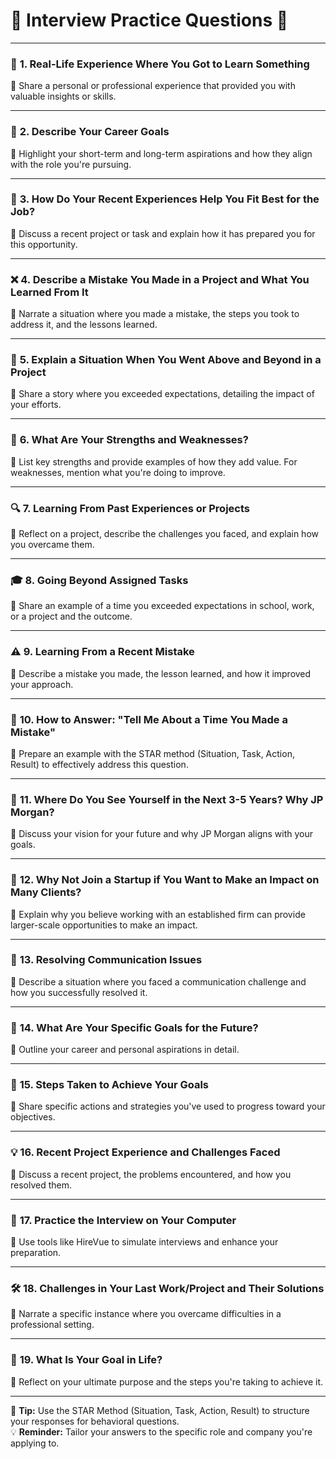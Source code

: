 # 🌟 **Interview Practice Questions** 🌟

---

### 📝 **1. Real-Life Experience Where You Got to Learn Something**  
🌟 Share a personal or professional experience that provided you with valuable insights or skills.

---

### 🎯 **2. Describe Your Career Goals**  
🌟 Highlight your short-term and long-term aspirations and how they align with the role you're pursuing.

---

### 🚀 **3. How Do Your Recent Experiences Help You Fit Best for the Job?**  
🌟 Discuss a recent project or task and explain how it has prepared you for this opportunity.

---

### ❌ **4. Describe a Mistake You Made in a Project and What You Learned From It**  
🌟 Narrate a situation where you made a mistake, the steps you took to address it, and the lessons learned.

---

### 🌟 **5. Explain a Situation When You Went Above and Beyond in a Project**  
🌟 Share a story where you exceeded expectations, detailing the impact of your efforts.

---

### 💪 **6. What Are Your Strengths and Weaknesses?**  
🌟 List key strengths and provide examples of how they add value. For weaknesses, mention what you're doing to improve.

---

### 🔍 **7. Learning From Past Experiences or Projects**  
🌟 Reflect on a project, describe the challenges you faced, and explain how you overcame them.

---

### 🎓 **8. Going Beyond Assigned Tasks**  
🌟 Share an example of a time you exceeded expectations in school, work, or a project and the outcome.

---

### ⚠️ **9. Learning From a Recent Mistake**  
🌟 Describe a mistake you made, the lesson learned, and how it improved your approach.

---

### 💬 **10. How to Answer: "Tell Me About a Time You Made a Mistake"**  
🌟 Prepare an example with the STAR method (Situation, Task, Action, Result) to effectively address this question.

---

### 📌 **11. Where Do You See Yourself in the Next 3-5 Years? Why JP Morgan?**  
🌟 Discuss your vision for your future and why JP Morgan aligns with your goals.

---

### 🚦 **12. Why Not Join a Startup if You Want to Make an Impact on Many Clients?**  
🌟 Explain why you believe working with an established firm can provide larger-scale opportunities to make an impact.

---

### 🤝 **13. Resolving Communication Issues**  
🌟 Describe a situation where you faced a communication challenge and how you successfully resolved it.

---

### 🌟 **14. What Are Your Specific Goals for the Future?**  
🌟 Outline your career and personal aspirations in detail.

---

### 🎯 **15. Steps Taken to Achieve Your Goals**  
🌟 Share specific actions and strategies you've used to progress toward your objectives.

---

### 💡 **16. Recent Project Experience and Challenges Faced**  
🌟 Discuss a recent project, the problems encountered, and how you resolved them.

---

### 📘 **17. Practice the Interview on Your Computer**  
🌟 Use tools like HireVue to simulate interviews and enhance your preparation.

---

### 🛠️ **18. Challenges in Your Last Work/Project and Their Solutions**  
🌟 Narrate a specific instance where you overcame difficulties in a professional setting.

---

### 🌈 **19. What Is Your Goal in Life?**  
🌟 Reflect on your ultimate purpose and the steps you're taking to achieve it.

---

🎯 **Tip:** Use the STAR Method (Situation, Task, Action, Result) to structure your responses for behavioral questions.  
💡 **Reminder:** Tailor your answers to the specific role and company you're applying to. 
